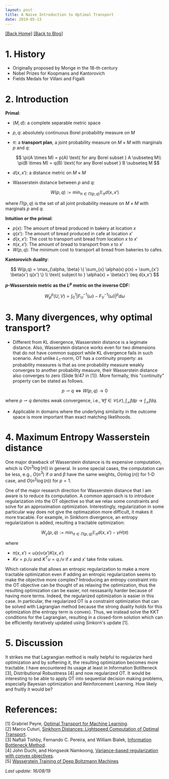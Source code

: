 ```yaml
---
layout: post 
title: A Naive Introduction to Optimal Transport
date: 2019-05-13
---  
```

[[Back Home]](/)  [[Back to Blog]](/blogs/post) 

# 1. History 
* Originally proposed by Monge in the 18-th century  
* Nobel Prizes for Koopmans and Kantorovich 
* Fields Medals for Villani and Figalli 

# 2. Introduction   
**Primal**: 
* $(M,d)$: a complete separable metric space 
* $p,q$: absolutely continuous Borel probability measure on $M$ 
* $\pi$: a **transport plan**, a joint probability measure on $M \times M$ with marginals $p$ and $q$:   

    $$
        \pi(A \times M) = p(A) \text{ for any Borel subset } A \subseteq M\\
        \pi(B \times M) = q(B) \text{ for any Borel subset } B \subseteq M
    $$
* $d(x,x')$: a distance metric on $M \times M$
* Wasserstein distance between $p$ and $q$:

$$
W(p,q) := \min_{\pi \in \Pi(p,q)} \mathbb{E}_{\pi} d(x,x')
$$

where $\Pi(p,q)$ is the set of all joint probability measure on $M \times M$ with marginals $p$ and $q$.

**Intuition or the primal**:
* $p(x)$: The amount of bread produced in bakery at location $x$ 
* $q(x')$: The amount of bread produced in cafe at location $x'$ 
* $d(x,x')$: The cost to transport unit bread from location $x$ to $x'$ 
* $\pi(x,x')$: The amount of bread to transport from $x$ to $x'$ 
* $W(p,q)$: The minimum cost to transport all bread from bakeries to cafes. 

**Kantorovich duality**: 

$$
W(p,q) = \max_{\alpha, \beta} \{ \sum_{x} \alpha(x) p(x) + \sum_{x'} \beta(x') q(x')  \}  \\
\text{ subject to } \alpha(x) + \beta(x') \leq d(x,x')
$$

**$p$-Wasserstein metric as the $L^p$ metric on the inverse CDF:**

$$
W_p^p(U,V) = \int_{0}^1 | F^{-1}_U(\omega) - F^{-1}_V(\omega) |^p d \omega 
$$


# 3. Many divergences, why optimal transport? 

* Different from KL divergence, Wasserstein distance is a legimate distance. Also, Wasserstein distance works even for two dimensions that do not have common support while KL divergence fails in such scenario. And unlike $L_1$-norm, OT has a continuity property: as probability measures is that as one probability measure weakly converges to another probability measure, their  Wasserstein distance also converges to zero (Slide 9/47 in [1]). More formally, this "continuity" property can be stated as follows. 

$$
p \rightharpoonup q \iff W(p,q) \rightarrow 0
$$

where $p \rightharpoonup q$ denotes weak convergence, i.e., $\forall f \in \mathcal{C}(\mathcal{X}), \int_{\mathcal{X}} f d p \rightarrow \int_{\mathcal{X}} f d q$.

* Applicable in domains where the underlying similarity in the outcome space is more important than exact matching likelihoods. 

<!-- Consider the OT distance denoted by: 

$$W_p(\alpha, \beta) := \min_{\pi \in \mathcal{M}^1_{+}(\mathcal{X}^2)} \left\{ \int_{\mathcal{X}^2} d(x,y)^p d\pi(x,y): \pi_1 = \alpha, \pi_2 = \beta \right\}$$

Then, we have: 
$$ \alpha_n \rightharpoonup \beta \iff W_p(\alpha_n, \beta) \rightarrow 0 $$ where $\alpha_n \rightharpoonup \beta$ denotes weak convergence, i.e., $\forall f \in \mathcal{C}(\mathcal{X}), \int_{\mathcal{X}} f d \alpha_n \rightarrow \int_{\mathcal{X}} f d \beta$. -->

# 4. Maximum Entropy Wasserstein distance 
One major drawback of Wasserstein distance is its expensive computation, which is $O(n^3 \log(n))$ in general. In some special cases, the computation can be less, e.g., $O(n^3)$ if $\alpha$ and $\beta$ have the same weights, $O(n \log(n))$ for 1-D case, and $O(n^2 \log(n))$ for $p=1$. 

One of the major research direction for Wasserstein distance that I am aware is to reduce its computation. A common approach is to introduce regularization into the OT objective so that we relax some constraints and solve for an approximation optimization. Interestingly, regularization in some particular way does not give the optimazation more difficult, it makes it more tracable. For example, in Sinkhorn divergence, an entropy regularization is added, resulting a tractable optimization:

$$
W_{\gamma}(p,q) := \min_{\pi \in \Pi(p,q)} \mathbb{E}_{\pi} d(x,x') - \gamma H(\pi)
$$

where 

* $\pi(x,x') = u(x) v(x') K(x, x')$ 
* $Kv = p./ u$ and $K^Tu = q./ v$ if $x$ and $x'$ take finite values. 

<!-- . Specifically, the regularized OT objective in Sinkorn is: 

$$\min_{P \in U(a,b)} \sum_{i,j} d(x_i, y_j)^p P_{i,j} + \epsilon P_{i,j} \log \frac{P_{i,j}}{a_i b_j}$$

The solution to the regularized OT optimization above is tractable, as given by: $P_{i,j} = u_i K_{i,j} v_j, K_{i,j} = e^{-\frac{d(x_i, y_j)^p}{\epsilon}}$. -->

Which rationale that allows an entropic regularization to make a more tractable optimization even if adding an entropic regularization seems to make the objective more complex? Introducing an entropy constraint into the OT objective can be thought of as relaxing the optimization, thus the resulting optimization can be easier, not nessasarily harder because of having more terms. Indeed, the regularized optimization is easier in this case. In particular, the regularized OT is a constraint optimization that can be solved with Lagrangian method because the strong duality holds for this optimization (the entropy term is convex). Thus, we instead solve the KKT conditions for the Lagrangian, resulting in a closed-form solution which can be efficiently iteratively updated using Sinkorn's update [1]. 

# 5. Discussion  
It strikes me that Lagrangian method is really helpful to regularize hard optimization and by softening it, the resulting optimization becomes more tractable. I have encountered its usage at least in Information Botllteneck [3], Distributional Robustness [4] and now regularized OT. It would be interesting to be able to apply OT into sequential decision making problems, especially Bayesian optimization and Reinforcement Learning. How likely and fruitly it would be? 


# References: 
[1] Grabriel Peyre, [Optimal Transport for Machine Learning](https://portal.klewel.com/watch/webcast/optimal-transport-for-machine-learning/talk/1/).   
[2] Marco Cuturi, [Sinkhorn Distances: Lightspeed Computation of Optimal Transport](https://arxiv.org/abs/1306.0895).  
[3] Naftali Tishby, Fernando C. Pereira, and William Bialek, [Information Bottleneck Method](https://arxiv.org/abs/physics/0004057).   
[4] John Duchi, and Hongseok Namkoong, [Variance-based regularization with convex objectives](https://arxiv.org/abs/1610.02581).   
[5] [Wasserstein Training of Deep Boltzmann Machines](https://www.cs.cmu.edu/~epxing/Class/10708-17/project-reports/project11.pdf)   


*Last update: 16/08/19*